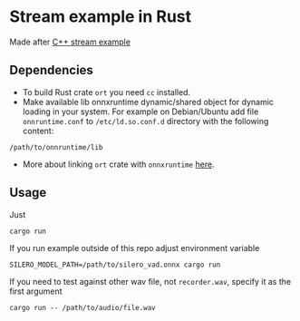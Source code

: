 # Stream example in Rust
Made after [C++ stream example](https://github.com/snakers4/silero-vad/tree/master/examples/cpp)

## Dependencies
- To build Rust crate `ort` you need `cc` installed.
- Make available lib onnxruntime dynamic/shared object for dynamic loading in your system. For example on Debian/Ubuntu add file `onnruntime.conf` to `/etc/ld.so.conf.d` directory with the following content:
```
/path/to/onnruntime/lib
```
- More about linking `ort` crate with `onnxruntime` [here](https://ort.pyke.io/setup/linking).

## Usage
Just
```
cargo run
```
If you run example outside of this repo adjust environment variable
```
SILERO_MODEL_PATH=/path/to/silero_vad.onnx cargo run 
```
If you need to test against other wav file, not `recorder.wav`, specify it as the first argument
```
cargo run -- /path/to/audio/file.wav
```